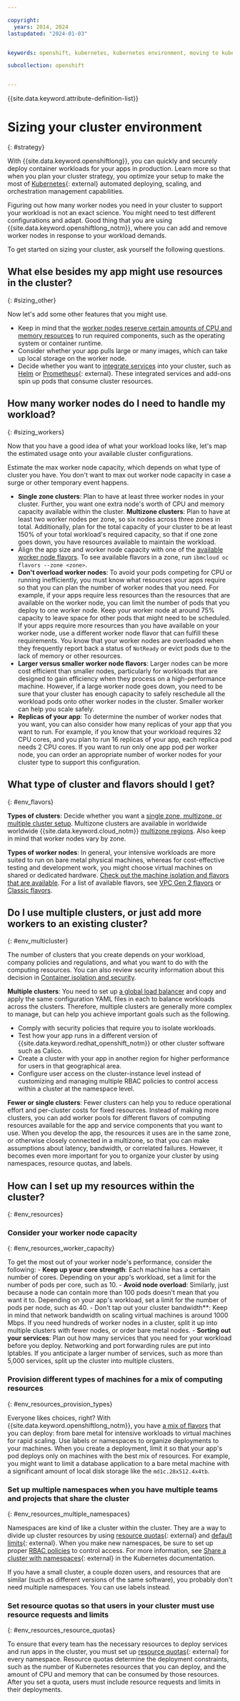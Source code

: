```yaml
---

copyright: 
  years: 2014, 2024
lastupdated: "2024-01-03"


keywords: openshift, kubernetes, kubernetes environment, moving to kubernetes, moving to containers, clusters, cluster sizing

subcollection: openshift


---
```


{{site.data.keyword.attribute-definition-list}}





# Sizing your cluster environment
{: #strategy}

With {{site.data.keyword.openshiftlong}}, you can quickly and securely deploy container workloads for your apps in production. Learn more so that when you plan your cluster strategy, you optimize your setup to make the most of [Kubernetes](https://kubernetes.io/){: external} automated deploying, scaling, and orchestration management capabilities.


Figuring out how many worker nodes you need in your cluster to support your workload is not an exact science. You might need to test different configurations and adapt. Good thing that you are using {{site.data.keyword.openshiftlong_notm}}, where you can add and remove worker nodes in response to your workload demands.


To get started on sizing your cluster, ask yourself the following questions.


## What else besides my app might use resources in the cluster?
{: #sizing_other}

Now let's add some other features that you might use.

* Keep in mind that the [worker nodes reserve certain amounts of CPU and memory resources](/docs/openshift?topic=openshift-planning_worker_nodes#resource_limit_node) to run required components, such as the operating system or container runtime.
* Consider whether your app pulls large or many images, which can take up local storage on the worker node.
* Decide whether you want to [integrate services](/docs/containers?topic=containers-supported_integrations#supported_integrations) into your cluster, such as [Helm](/docs/openshift?topic=openshift-helm) or [Prometheus](https://github.com/prometheus-operator/kube-prometheus){: external}. These integrated services and add-ons spin up pods that consume cluster resources.


## How many worker nodes do I need to handle my workload?
{: #sizing_workers}

Now that you have a good idea of what your workload looks like, let's map the estimated usage onto your available cluster configurations.

Estimate the max worker node capacity, which depends on what type of cluster you have. You don't want to max out worker node capacity in case a surge or other temporary event happens.

*  **Single zone clusters**: Plan to have at least three worker nodes in your cluster. Further, you want one extra node's worth of CPU and memory capacity available within the cluster. **Multizone clusters**: Plan to have at least two worker nodes per zone, so six nodes across three zones in total. Additionally, plan for the total capacity of your cluster to be at least 150% of your total workload's required capacity, so that if one zone goes down, you have resources available to maintain the workload.
* Align the app size and worker node capacity with one of the [available worker node flavors](/docs/openshift?topic=openshift-planning_worker_nodes#planning_worker_nodes). To see available flavors in a zone, run `ibmcloud oc flavors --zone <zone>`.
*   **Don't overload worker nodes**: To avoid your pods competing for CPU or running inefficiently, you must know what resources your apps require so that you can plan the number of worker nodes that you need. For example, if your apps require less resources than the resources that are available on the worker node, you can limit the number of pods that you deploy to one worker node. Keep your worker node at around 75% capacity to leave space for other pods that might need to be scheduled. If your apps require more resources than you have available on your worker node, use a different worker node flavor that can fulfill these requirements. You know that your worker nodes are overloaded when they frequently report back a status of `NotReady` or evict pods due to the lack of memory or other resources.
*   **Larger versus smaller worker node flavors**: Larger nodes can be more cost efficient than smaller nodes, particularly for workloads that are designed to gain efficiency when they process on a high-performance machine. However, if a large worker node goes down, you need to be sure that your cluster has enough capacity to safely reschedule all the workload pods onto other worker nodes in the cluster. Smaller worker can help you scale safely.
*   **Replicas of your app**: To determine the number of worker nodes that you want, you can also consider how many replicas of your app that you want to run. For example, if you know that your workload requires 32 CPU cores, and you plan to run 16 replicas of your app, each replica pod needs 2 CPU cores. If you want to run only one app pod per worker node, you can order an appropriate number of worker nodes for your cluster type to support this configuration.



## What type of cluster and flavors should I get?
{: #env_flavors}

**Types of clusters**: Decide whether you want a [single zone, multizone, or multiple cluster setup](/docs/openshift?topic=openshift-ha_clusters#ha_clusters). Multizone clusters are available in worldwide worldwide {{site.data.keyword.cloud_notm}} [multizone regions](/docs/openshift?topic=openshift-regions-and-zones#zones-mz). Also keep in mind that worker nodes vary by zone.

**Types of worker nodes**: In general, your intensive workloads are more suited to run on bare metal physical machines, whereas for cost-effective testing and development work, you might choose virtual machines on shared or dedicated hardware. [Check out the machine isolation and flavors that are available](/docs/openshift?topic=openshift-planning_worker_nodes#planning_worker_nodes). For a list of available flavors, see [VPC Gen 2 flavors](/docs/openshift?topic=openshift-vpc-flavors) or [Classic flavors](/docs/openshift?topic=openshift-classic-flavors).



## Do I use multiple clusters, or just add more workers to an existing cluster?
{: #env_multicluster}

The number of clusters that you create depends on your workload, company policies and regulations, and what you want to do with the computing resources. You can also review security information about this decision in [Container isolation and security](/docs/openshift?topic=openshift-security#container).

**Multiple clusters**: You need to set up [a global load balancer](/docs/openshift?topic=openshift-ha_clusters#multiple-clusters-glb) and copy and apply the same configuration YAML files in each to balance workloads across the clusters. Therefore, multiple clusters are generally more complex to manage, but can help you achieve important goals such as the following.
*  Comply with security policies that require you to isolate workloads.
*  Test how your app runs in a different version of {{site.data.keyword.redhat_openshift_notm}} or other cluster software such as Calico.
*  Create a cluster with your app in another region for higher performance for users in that geographical area.
*  Configure user access on the cluster-instance level instead of customizing and managing multiple RBAC policies to control access within a cluster at the namespace level.

**Fewer or single clusters**: Fewer clusters can help you to reduce operational effort and per-cluster costs for fixed resources. Instead of making more clusters, you can add worker pools for different flavors of computing resources available for the app and service components that you want to use. When you develop the app, the resources it uses are in the same zone, or otherwise closely connected in a multizone, so that you can make assumptions about latency, bandwidth, or correlated failures. However, it becomes even more important for you to organize your cluster by using namespaces, resource quotas, and labels.

## How can I set up my resources within the cluster?
{: #env_resources}

### Consider your worker node capacity
{: #env_resources_worker_capacity}

To get the most out of your worker node's performance, consider the following:
    - **Keep up your core strength**: Each machine has a certain number of cores. Depending on your app's workload, set a limit for the number of pods per core, such as 10.
    - **Avoid node overload**: Similarly, just because a node can contain more than 100 pods doesn't mean that you want it to. Depending on your app's workload, set a limit for the number of pods per node, such as 40.
    - Don't tap out your cluster bandwidth**: Keep in mind that network bandwidth on scaling virtual machines is around 1000 Mbps. If you need hundreds of worker nodes in a cluster, split it up into multiple clusters with fewer nodes, or order bare metal nodes.
    - **Sorting out your services**: Plan out how many services that you need for your workload before you deploy. Networking and port forwarding rules are put into Iptables. If you anticipate a larger number of services, such as more than 5,000 services, split up the cluster into multiple clusters.

### Provision different types of machines for a mix of computing resources
{: #env_resources_provision_types}

Everyone likes choices, right? With {{site.data.keyword.openshiftlong_notm}}, you have [a mix of flavors](/docs/openshift?topic=openshift-planning_worker_nodes#planning_worker_nodes) that you can deploy: from bare metal for intensive workloads to virtual machines for rapid scaling. Use labels or namespaces to organize deployments to your machines. When you create a deployment, limit it so that your app's pod deploys only on machines with the best mix of resources. For example, you might want to limit a database application to a bare metal machine with a significant amount of local disk storage like the `md1c.28x512.4x4tb`.

### Set up multiple namespaces when you have multiple teams and projects that share the cluster
{: #env_resources_multiple_namespaces}

Namespaces are kind of like a cluster within the cluster. They are a way to divide up cluster resources by using [resource quotas](https://kubernetes.io/docs/concepts/policy/resource-quotas/){: external} and [default limits](https://kubernetes.io/docs/tasks/administer-cluster/manage-resources/memory-default-namespace/){: external}. When you make new namespaces, be sure to set up proper [RBAC policies](/docs/openshift?topic=openshift-users#rbac) to control access. For more information, see [Share a cluster with namespaces](https://kubernetes.io/docs/tasks/administer-cluster/namespaces/){: external} in the Kubernetes documentation.

If you have a small cluster, a couple dozen users, and resources that are similar (such as different versions of the same software), you probably don't need multiple namespaces. You can use labels instead.

### Set resource quotas so that users in your cluster must use resource requests and limits
{: #env_resources_resource_quotas}

To ensure that every team has the necessary resources to deploy services and run apps in the cluster, you must set up [resource quotas](https://kubernetes.io/docs/concepts/policy/resource-quotas/){: external} for every namespace. Resource quotas determine the deployment constraints, such as the number of Kubernetes resources that you can deploy, and the amount of CPU and memory that can be consumed by those resources. After you set a quota, users must include resource requests and limits in their deployments.


